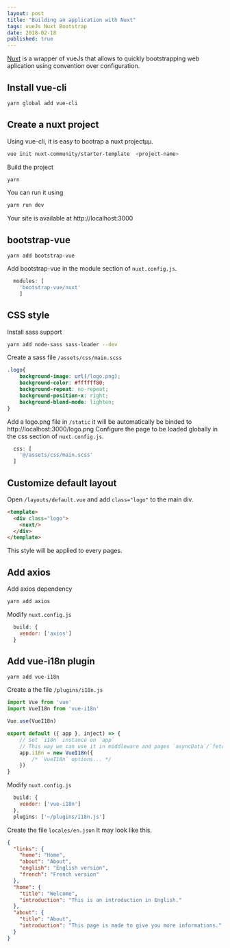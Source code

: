 ```yaml
---
layout: post
title: "Building an application with Nuxt"
tags: vueJs Nuxt Bootstrap
date: 2018-02-18
published: true
---
```


[Nuxt](https://nuxtjs.org/) is a wrapper of vueJs that allows to quickly bootstrapping web aplication using convention over configuration.

## Install vue-cli

```bash
yarn global add vue-cli
```

## Create a nuxt project

Using vue-cli, it is easy to bootrap a nuxt projectµµ.

```bash
vue init nuxt-community/starter-template  <project-name>
```

Build the project

```bash
yarn
```

You can run it using

```bash
yarn run dev
```

Your site is available at http://localhost:3000

## bootstrap-vue

```
yarn add bootstrap-vue
```

Add bootstrap-vue in the module section of `nuxt.config.js`.
```javascript
  modules: [
    'bootstrap-vue/nuxt'
    ]
```

## CSS style

Install sass support

```bash
yarn add node-sass sass-loader --dev
```

Create a sass file `/assets/css/main.scss`
```css
.logo{
    background-image: url(/logo.png);
    background-color: #ffffff80;
    background-repeat: no-repeat;
    background-position-x: right;
    background-blend-mode: lighten;
}
```

Add a logo.png file in `/static` it will be automatically be binded to http://localhost:3000/logo.png
Configure the page to be loaded globally in the css section of `nuxt.config.js`.

```javascript
  css: [
    '@/assets/css/main.scss'
  ]
```

## Customize default layout

Open `/layouts/default.vue` and add `class="logo"` to the main div.
```html
<template>
  <div class="logo">
    <nuxt/>
  </div>
</template>
```

This style will be applied to every pages.

## Add axios
Add axios dependency
```bash
yarn add axios
```

Modify `nuxt.config.js` 

```javascript
  build: {
    vendor: ['axios']
  }
```

## Add vue-i18n plugin

```
yarn add vue-i18n
```

Create a the file `/plugins/i18n.js`

```javascript
import Vue from 'vue'
import VueI18n from 'vue-i18n'

Vue.use(VueI18n)

export default ({ app }, inject) => {
    // Set `i18n` instance on `app`
    // This way we can use it in middleware and pages `asyncData`/`fetch`
    app.i18n = new VueI18n({
        /* `VueI18n` options... */
    })
}
```

Modify `nuxt.config.js` 

```javascript
  build: {
    vendor: ['vue-i18n']
  },
  plugins: ['~/plugins/i18n.js']
```

Create the file `locales/en.json`
It may look like this.

```json
{
  "links": {
    "home": "Home",
    "about": "About",
    "english": "English version",
    "french": "French version"
  },
  "home": {
    "title": "Welcome",
    "introduction": "This is an introduction in English."
  },
  "about": {
    "title": "About",
    "introduction": "This page is made to give you more informations."
  }
}
```

